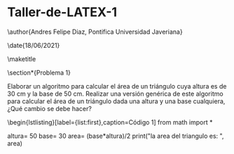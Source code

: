 # Taller-de-LATEX-1
\author{Andres Felipe Diaz, Pontifica Universidad Javeriana}

\date{18/06/2021}

\maketitle

\section*{Problema 1}

Elaborar un algoritmo para calcular el área de un triángulo cuya altura es de 30 cm y la base de 50 cm. Realizar una versión genérica de este algoritmo para calcular el área de un triángulo dada una altura y una base cualquiera, ¿Qué cambio se debe hacer?


\begin{lstlisting}[label={list:first},caption=Código 1]
from math import *

altura= 50
base= 30
area= (base*altura)/2
print("la area del triangulo es: ", area)
